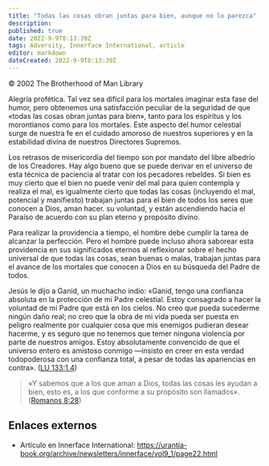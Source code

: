 ```yaml
---
title: "Todas las cosas obran juntas para bien, aunque no lo parezca"
description: 
published: true
date: 2022-9-9T8:13:39Z
tags: Adversity, Innerface International, article
editor: markdown
dateCreated: 2022-9-9T8:13:39Z
---
```


<p class="v-card v-sheet theme--light grey lighten-3 px-2">© 2002 The Brotherhood of Man Library</p>

Alegría profética. Tal vez sea difícil para los mortales imaginar esta fase del humor, pero obtenemos una satisfacción peculiar de la seguridad de que «todas las cosas obran juntas para bien», tanto para los espíritus y los morontianos como para los mortales. Este aspecto del humor celestial surge de nuestra fe en el cuidado amoroso de nuestros superiores y en la estabilidad divina de nuestros Directores Supremos.

Los retrasos de misericordia del tiempo son por mandato del libre albedrío de los Creadores. Hay algo bueno que se puede derivar en el universo de esta técnica de paciencia al tratar con los pecadores rebeldes. Si bien es muy cierto que el bien no puede venir del mal para quien contempla y realiza el mal, es igualmente cierto que todas las cosas (incluyendo el mal, potencial y manifiesto) trabajan juntas para el bien de todos los seres que conocen a Dios, aman hacer. su voluntad, y están ascendiendo hacia el Paraíso de acuerdo con su plan eterno y propósito divino.

Para realizar la providencia a tiempo, el hombre debe cumplir la tarea de alcanzar la perfección. Pero el hombre puede incluso ahora saborear esta providencia en sus significados eternos al reflexionar sobre el hecho universal de que todas las cosas, sean buenas o malas, trabajan juntas para el avance de los mortales que conocen a Dios en su búsqueda del Padre de todos.

Jesús le dijo a Ganid, un muchacho indio: «Ganid, tengo una confianza absoluta en la protección de mi Padre celestial. Estoy consagrado a hacer la voluntad de mi Padre que está en los cielos. No creo que pueda sucederme ningún daño real; no creo que la obra de mi vida pueda ser puesta en peligro realmente por cualquier cosa que mis enemigos pudieran desear hacerme, y es seguro que no tenemos que temer ninguna violencia por parte de nuestros amigos. Estoy absolutamente convencido de que el universo entero es amistoso conmigo —insisto en creer en esta verdad todopoderosa con una confianza total, a pesar de todas las apariencias en contra». ([LU 133:1.4](/es/The_Urantia_Book/133#p1_4))

> «Y sabemos que a los que aman a Dios, todas las cosas les ayudan a bien, esto es, a los que conforme a su propósito son llamados». ([Romanos 8:28](/es/Bible/Romans/8#v28))

## Enlaces externos

- Artículo en Innerface International: https://urantia-book.org/archive/newsletters/innerface/vol9_1/page22.html

